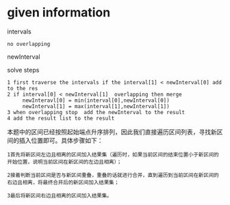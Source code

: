 # given information

intervals 

    no overlapping

newInterval


solve steps

    1 first traverse the intervals if the interval[1] < newInterval[0] add to the res
    2 if interval[0] < newInterval[1]  overlapping then merge
         newInteravl[0] = min(interval[0],newInterval[0])
         newInterval[1] = max(interval[1],newInterval[1])
    3 when overlapping stop  add the newInterval to the result
    4 add the result list to the result


本题中的区间已经按照起始端点升序排列，因此我们直接遍历区间列表，寻找新区间的插入位置即可。具体步骤如下：

    1首先将新区间左边且相离的区间加入结果集（遍历时，如果当前区间的结束位置小于新区间的开始位置，说明当前区间在新区间的左边且相离）；
    
    2接着判断当前区间是否与新区间重叠，重叠的话就进行合并，直到遍历到当前区间在新区间的右边且相离，将最终合并后的新区间加入结果集；
    
    3最后将新区间右边且相离的区间加入结果集。

    


















    